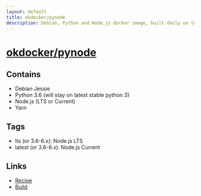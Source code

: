 ```yaml
---
layout: default
title: okdocker/pynode
description: Debian, Python and Node.js docker image, built daily on travis. Contains Yarn for Node.js package management.
---
```


# [okdocker/pynode](https://hub.docker.com/r/okdocker/pynode/)

## Contains

* Debian Jessie
* Python 3.6 (will stay on latest stable python 3)
* Node.js (LTS or Current)
* Yarn

## Tags

* lts (or 3.6-6.x): Node.js LTS
* latest (or 3.6-8.x): Node.js Current

## Links

* [Recipe](https://github.com/okdocker/pynode)
* [Build](https://travis-ci.org/okdocker/pynode)